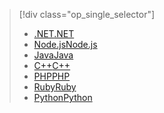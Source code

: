 > [!div class="op_single_selector"]
> * [<span data-ttu-id="3b863-101">.NET</span><span class="sxs-lookup"><span data-stu-id="3b863-101">.NET</span></span>](../articles/storage/queues/storage-dotnet-how-to-use-queues.md)
> * [<span data-ttu-id="3b863-102">Node.js</span><span class="sxs-lookup"><span data-stu-id="3b863-102">Node.js</span></span>](../articles/storage/queues/storage-nodejs-how-to-use-queues.md)
> * [<span data-ttu-id="3b863-103">Java</span><span class="sxs-lookup"><span data-stu-id="3b863-103">Java</span></span>](../articles/storage/queues/storage-java-how-to-use-queue-storage.md)
> * [<span data-ttu-id="3b863-104">C++</span><span class="sxs-lookup"><span data-stu-id="3b863-104">C++</span></span>](../articles/storage/queues/storage-c-plus-plus-how-to-use-queues.md)
> * [<span data-ttu-id="3b863-105">PHP</span><span class="sxs-lookup"><span data-stu-id="3b863-105">PHP</span></span>](../articles/storage/queues/storage-php-how-to-use-queues.md)
> * [<span data-ttu-id="3b863-106">Ruby</span><span class="sxs-lookup"><span data-stu-id="3b863-106">Ruby</span></span>](../articles/storage/queues/storage-ruby-how-to-use-queue-storage.md)
> * [<span data-ttu-id="3b863-107">Python</span><span class="sxs-lookup"><span data-stu-id="3b863-107">Python</span></span>](../articles/storage/queues/storage-python-how-to-use-queue-storage.md)
> 
> 

